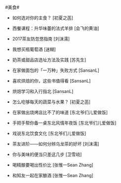 #美食#
- 如何选对你的主食？	[初夏之菡]
- 西餐课程：升华味蕾的法式羊排	[会飞的黄油]
- 2017茶友防忽悠指南	[刘沫濡]
- 我想买瓶葡萄酒	[迷糊]
- 奶茶或甜品店选址方法及实践	[苏先生]

	
- 在家做面包的「一万种」失败方式	[SansanL]
- 喜欢烘焙的你，这些书值得看	[SansanL]
- 烘焙学习和入行指北	[SansanL]
- 怎么吃够每天的蔬菜与水果？	[初夏之菡]
- 在家做出烧烤店比不了的味道	[东北爷们儿爱做饭]
- 手把手帮你备一桌东北风情年夜饭	[东北爷们儿爱做饭]
- 戏说东北饮食文化	[东北爷们儿爱做饭]
- 茶友进阶——如何分辨乌龙茶的好坏	[刘沫濡]
- 你与美味的便当只差这几步	[卫雪峣]
- 喝精酿要喝出性价比	[张惟一Sean Zhang]
- 和知友一起在家酿酒	[张惟一Sean Zhang]
